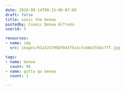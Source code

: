 ```yaml
---
date: 2020-09-14T00:15:00-07:00
draft: false
title: sonic the benwa
postedby: Cosmic Benwa Alfredo
userid: 5

resources:
- name: img
  src: images/01a325799bf043f5a1c3c68e255dc7ff.jpg

tags: 
- name: benwa
  count: 96
- name: gotta go benwa
  count: 1

---
```

